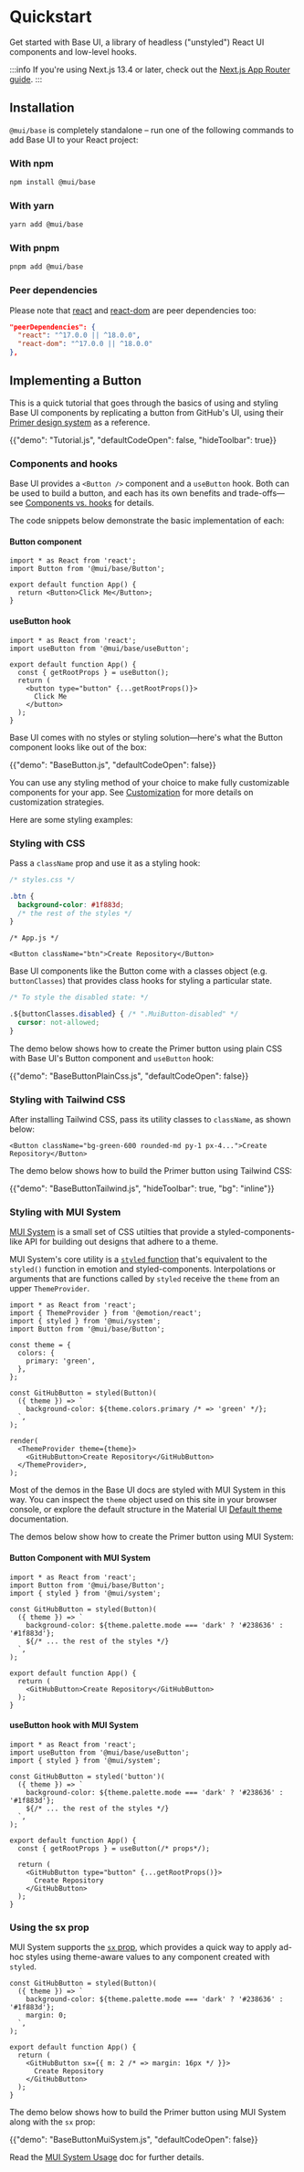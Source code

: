 # Quickstart

<p class="description">Get started with Base UI, a library of headless ("unstyled") React UI components and low-level hooks.</p>

:::info
If you're using Next.js 13.4 or later, check out the [Next.js App Router guide](/base-ui/guides/next-js-app-router/).
:::

## Installation

`@mui/base` is completely standalone – run one of the following commands to add Base UI to your React project:

### With npm

```bash
npm install @mui/base
```

### With yarn

```bash
yarn add @mui/base
```

### With pnpm

```bash
pnpm add @mui/base
```

### Peer dependencies

<!-- #react-peer-version -->

Please note that [react](https://www.npmjs.com/package/react) and [react-dom](https://www.npmjs.com/package/react-dom) are peer dependencies too:

```json
"peerDependencies": {
  "react": "^17.0.0 || ^18.0.0",
  "react-dom": "^17.0.0 || ^18.0.0"
},
```

## Implementing a Button

This is a quick tutorial that goes through the basics of using and styling Base UI components by replicating a button from GitHub's UI, using their [Primer design system](https://primer.style/design/) as a reference.

{{"demo": "Tutorial.js", "defaultCodeOpen": false, "hideToolbar": true}}

### Components and hooks

Base UI provides a `<Button />` component and a `useButton` hook.
Both can be used to build a button, and each has its own benefits and trade-offs—see [Components vs. hooks](/base-ui/getting-started/usage/#components-vs-hooks) for details.

The code snippets below demonstrate the basic implementation of each:

#### Button component

```tsx
import * as React from 'react';
import Button from '@mui/base/Button';

export default function App() {
  return <Button>Click Me</Button>;
}
```

#### useButton hook

```tsx
import * as React from 'react';
import useButton from '@mui/base/useButton';

export default function App() {
  const { getRootProps } = useButton();
  return (
    <button type="button" {...getRootProps()}>
      Click Me
    </button>
  );
}
```

Base UI comes with no styles or styling solution—here's what the Button component looks like out of the box:

{{"demo": "BaseButton.js", "defaultCodeOpen": false}}

You can use any styling method of your choice to make fully customizable components for your app. See [Customization](/base-ui/getting-started/customization/) for more details on customization strategies.

Here are some styling examples:

### Styling with CSS

Pass a `className` prop and use it as a styling hook:

```css
/* styles.css */

.btn {
  background-color: #1f883d;
  /* the rest of the styles */
}
```

```tsx
/* App.js */

<Button className="btn">Create Repository</Button>
```

Base UI components like the Button come with a classes object (e.g. `buttonClasses`) that provides class hooks for styling a particular state.

```css
/* To style the disabled state: */

.${buttonClasses.disabled} { /* ".MuiButton-disabled" */
  cursor: not-allowed;
}
```

The demo below shows how to create the Primer button using plain CSS with Base UI's Button component and `useButton` hook:

{{"demo": "BaseButtonPlainCss.js", "defaultCodeOpen": false}}

### Styling with Tailwind CSS

After installing Tailwind CSS, pass its utility classes to `className`, as shown below:

```tsx
<Button className="bg-green-600 rounded-md py-1 px-4...">Create Repository</Button>
```

The demo below shows how to build the Primer button using Tailwind CSS:

{{"demo": "BaseButtonTailwind.js", "hideToolbar": true, "bg": "inline"}}

### Styling with MUI System

[MUI System](/system/getting-started/) is a small set of CSS utilties that provide a styled-components-like API for building out designs that adhere to a theme.

MUI System's core utility is a [`styled` function](/system/styled/) that's equivalent to the `styled()` function in emotion and styled-components.
Interpolations or arguments that are functions called by `styled` receive the `theme` from an upper `ThemeProvider`.

```tsx
import * as React from 'react';
import { ThemeProvider } from '@emotion/react';
import { styled } from '@mui/system';
import Button from '@mui/base/Button';

const theme = {
  colors: {
    primary: 'green',
  },
};

const GitHubButton = styled(Button)(
  ({ theme }) => `
    background-color: ${theme.colors.primary /* => 'green' */};
  `,
);

render(
  <ThemeProvider theme={theme}>
    <GitHubButton>Create Repository</GitHubButton>
  </ThemeProvider>,
);
```

Most of the demos in the Base UI docs are styled with MUI System in this way.
You can inspect the `theme` object used on this site in your browser console, or explore the default structure in the Material UI [Default theme](/material-ui/customization/default-theme/) documentation.

The demos below show how to create the Primer button using MUI System:

#### Button Component with MUI System

```tsx
import * as React from 'react';
import Button from '@mui/base/Button';
import { styled } from '@mui/system';

const GitHubButton = styled(Button)(
  ({ theme }) => `
    background-color: ${theme.palette.mode === 'dark' ? '#238636' : '#1f883d'};
    ${/* ... the rest of the styles */}
  `,
);

export default function App() {
  return (
    <GitHubButton>Create Repository</GitHubButton>
  );
}
```

#### useButton hook with MUI System

```tsx
import * as React from 'react';
import useButton from '@mui/base/useButton';
import { styled } from '@mui/system';

const GitHubButton = styled('button')(
  ({ theme }) => `
    background-color: ${theme.palette.mode === 'dark' ? '#238636' : '#1f883d'};
    ${/* ... the rest of the styles */}
  `,
);

export default function App() {
  const { getRootProps } = useButton(/* props*/);

  return (
    <GitHubButton type="button" {...getRootProps()}>
      Create Repository
    </GitHubButton>
  );
}
```

### Using the sx prop

MUI System supports the [`sx` prop](/system/getting-started/the-sx-prop/), which provides a quick way to apply ad-hoc styles using theme-aware values to any component created with `styled`.

```tsx
const GitHubButton = styled(Button)(
  ({ theme }) => `
    background-color: ${theme.palette.mode === 'dark' ? '#238636' : '#1f883d'};
    margin: 0;
  `,
);

export default function App() {
  return (
    <GitHubButton sx={{ m: 2 /* => margin: 16px */ }}>
      Create Repository
    </GitHubButton>
  );
}
```

The demo below shows how to build the Primer button using MUI System along with the `sx` prop:

{{"demo": "BaseButtonMuiSystem.js", "defaultCodeOpen": false}}

Read the [MUI System Usage](/system/getting-started/usage/) doc for further details.
